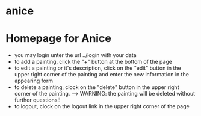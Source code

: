 anice
=====

Homepage for Anice
===

- you may login unter the url ../login with your data
- to add a painting, click the "+" button at the bottom of the page
- to edit a painting or it's description, click on the "edit" button in the upper right corner of the painting and enter the new information in the appearing form
- to delete a painting, clock on the "delete" button in the upper right corner of the painting. 
	-->	WARNING: the painting will be deleted without further questions!!
- to logout, clock on the logout link in the upper right corner of the page
